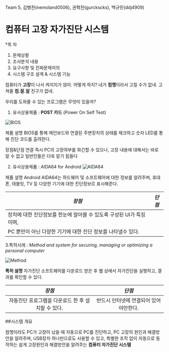 Team 5, 김병찬(nemoland0506), 권혁찬(gurckscks), 백규민(ddj4909)
# **컴퓨터 고장** 자가진단 시스템

*목 차
1. 문제상황
2. 조사분석 내용
3. 요구사항 및 진짜문제저의
4. 시스템 구조 설계 & 시스템 기능

컴퓨터가 **고장**이 나서 켜지지가 않아. 어떻게 하지?
내가 **컴맹**이라서 고칠 수가 없네. 고쳐줄 **컴.잘.알** 친구가 없네.

우리를 도와줄 수 있는 프로그램은 무엇이 있을까?

1. 유사상용제품 : **POST 카드**
               (Power On Self Test)

![BIOS](http://image.dhgate.com/albu_500345709_00/temp2.0x0.jpg)

제품 설명
BIOS를 통해 메인보드와 연결된 주변장치의 상태를 체크하고
숫자 LED를 통해 진단 코드를 출려한다.

장점&단점
연결 즉시 PC의 고장여부를 화긴할 수 있으나,
고장 내용에 대해서는 바로 알 수 없고 일반인들은 더욱 알기 힘들다

2. 유사상용제품 : AIDA64 for Android
![AIDA64](https://encrypted-tbn0.gstatic.com/images?q=tbn:ANd9GcTyjNL_nW7eI__q6jumquzC0cyJ7UtwCKLEkY73BQF1HDXOj3gR)

제품 설명
Android AIDA64는 하드웨어 및 소프트웨어에 대한 정보를 알려주며,
휴대폰, 태블릿, TV 등 다양한 기기에 대한 진단정보르 표시해준다.

|*장점*|*단점*|
|----|----|
|장치에 대한 진단정보를 한눈에 알아볼 수 있도록 구성된 UI가 특징이며,
PC 뿐만이 아닌 다양한 기기에 대한 진단 정보를 나타낼수 있다.|    |

3.특허사례 : *Method and system for securing, managing or optimizing a personal computer*

![Method](https://patentimages.storage.googleapis.com/US6266774B1/US06266774-20010724-D00000.png)

**특허 설명**
자가진단 소프트웨어를 다운로드 받은 후 웹 상에서 자가진단을 실행하고, 결과를 확인할 수 있다.

|*장점*|*단점*|
|:---:|:---:|
|자동진단 프로그램을 다운로드 한 후 설치할 수 있다.|반드시 인터넷에 연결되어 있어야만한다.|

##시스템 개요

컴맹이라도  PC가 고장이 났을 때 자동으로 PC를 진단하고, PC 고장의 원인과 해결방안을 알려주며,
USB장치 하나만으로도 사용할 수 있고, 특별한 조작 없이 자동으로 동작하는
쉽게 고장원인과 해결방안을 알려주는 **컴퓨터 자가진단 시스템**
